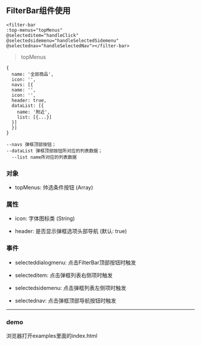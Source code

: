 ## FilterBar组件使用


    <filter-bar 
    :top-menus="topMenus" 
    @selecteditem="handleClick" 
    @selectedsidemenu="handleSelectedSidemenu" 
    @selectednav="handleSelectedNav"></filter-bar>



> topMenus

    {
      name: '全部商品',
      icon: '',
      navs: [{
      name: '',
      icon: '',
      header: true,
      dataList: [{
        name: '附近',
        list: [{...}]
      }]
      }]
    }  

    --navs 弹框顶部按钮；
    --dataList 弹框顶部按钮所对应的列表数据；
      --list name所对应的列表数据

### 对象

- topMenus: 帅选条件按钮 (Array)

### 属性

- icon: 字体图标类 (String)

- header: 是否显示弹框选项头部导航 (默认: true)

### 事件

- selecteddialogmenu: 点击FilterBar顶部按钮时触发

- selecteditem: 点击弹框列表右侧项时触发

- selectedsidemenu: 点击弹框列表左侧项时触发

- selectednav: 点击弹框顶部导航按钮时触发

---

### demo

浏览器打开examples里面的index.html